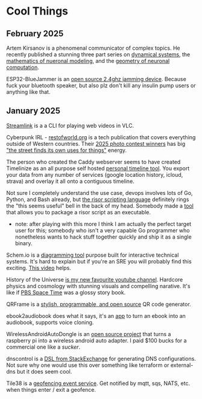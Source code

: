 # Cool Things

## February 2025

Artem Kirsanov is a phenomenal communicator of complex topics. He recently published a stunning three part series on [dynamical systems](https://www.youtube.com/watch?v=vTTlzmCRwU4), the [mathematics of nueronal modeling](https://www.youtube.com/watch?v=zOmhHE2xctw), and the [geometry of neuronal computation](https://www.youtube.com/watch?v=gLtGVEhMFN4).

ESP32-BlueJammer is an [open source 2.4ghz jamming device](https://github.com/EmenstaNougat/ESP32-BlueJammer). Because fuck your bluetooth speaker, but also plz don't kill any insulin pump users or anything like that.

## January 2025

[Streamlink](https://streamlink.github.io/) is a a CLI for playing web videos in VLC.

Cyberpunk IRL - [restofworld.org](https://restofworld.org) is a tech publication that covers everything outside of Western countries. Their [2025 photo contest winners](https://restofworld.org/2025/tech-photography-contest-winners/) has big ["the street finds its own uses for things"](https://www.goodreads.com/quotes/682-the-street-finds-its-own-uses-for-things) energy.

The person who created the Caddy webserver seems to have created Timelinize as an all purpose self hosted [personal timeline tool](https://github.com/timelinize/timelinize). You export your data from any number of services (google location history, icloud, strava) and overlay it all onto a contiguous timeline.

Not sure I completely understand the use case, devops involves lots of Go, Python, and Bash already, but [the risor scripting language](https://risor.io/) definitely rings the "this seems useful" bell in the back of my head. Somebody made a [tool](https://github.com/risor-io/risor/discussions/259) that allows you to package a risor script as an executable.

  * note: after playing with this more I think I am actually the perfect target user for this; somebody who isn't a very capable Go programmer who nonetheless wants to hack stuff together quickly and ship it as a single binary.

Schem.io is a [diagramming tool](https://schem.io/) purpose built for interactive technical systems. It's hard to explain but if you're an SRE you will probably find this exciting. [This video](https://youtu.be/idUW5sYV2oE?si=YfoB1JeRMB71l0oF) helps.

History of the Universe [is my new favourite youtube channel](https://www.youtube.com/@HistoryoftheUniverse). Hardcore physics and cosmology with stunning visuals and compelling narative. It's like if [PBS Space Time](https://www.youtube.com/channel/UC7_gcs09iThXybpVgjHZ_7g) was a glossy story book.

QRFrame is a [stylish, programmable, and open source](https://qrframe.kylezhe.ng/) QR code generator.

ebook2audiobook does what it says, it's an [app](https://github.com/DrewThomasson/ebook2audiobook) to turn an ebook into an audiobook, supports voice cloning.

WirelessAndroidAutoDongle is an [open source project](https://github.com/nisargjhaveri/WirelessAndroidAutoDongle) that turns a raspberry pi into a wireless android auto adapter. I paid $100 bucks for a commercial one like a _sucker_.

dnscontrol is a [DSL from StackExchange](https://github.com/StackExchange/dnscontrol) for generating DNS configurations. Not sure why one would use this over something like terraform or external-dns but it does seem cool.

Tile38 is a [geofencing event service](https://tile38.com/). Get notified by mqtt, sqs, NATS, etc. when things enter / exit a geofence.
